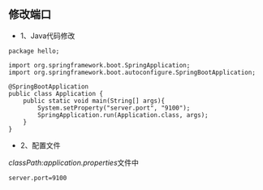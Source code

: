 ## 修改端口

- 1、Java代码修改
```
package hello;

import org.springframework.boot.SpringApplication;
import org.springframework.boot.autoconfigure.SpringBootApplication;

@SpringBootApplication
public class Application {
	public static void main(String[] args){
		System.setProperty("server.port", "9100");
		SpringApplication.run(Application.class, args);
	}
}
```

- 2、配置文件

*classPath:application.properties*文件中
```
server.port=9100
```
